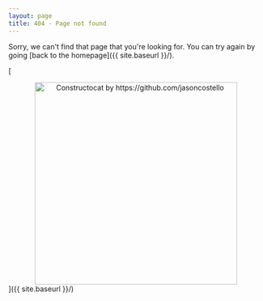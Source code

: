 ```yaml
---
layout: page
title: 404 - Page not found
---
```


Sorry, we can't find that page that you're looking for. You can try again by going [back to the homepage]({{ site.baseurl }}/).

[<center><img src="{{ site.baseurl }}/images/404.jpg" alt="Constructocat by https://github.com/jasoncostello" style="width: 400px;"/></center>]({{ site.baseurl }}/)
